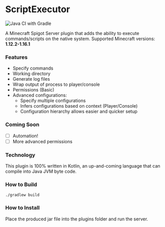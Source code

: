 # ScriptExecutor

![Java CI with Gradle](https://github.com/jack4545/ScriptExecutor/workflows/Java%20CI%20with%20Gradle/badge.svg)

A Minecraft Spigot Server plugin that adds the ability to execute commands/scripts on the native system. 
Supported Minecraft versions: **1.12.2-1.16.1**

### Features
 * Specify commands
 * Working directory
 * Generate log files
 * Wrap output of process to player/console
 * Permissions (Basic)  
 * Advanced configurations:
   * Specify multiple configurations
   * Infers configurations based on context (Player/Console)
   * Configuration hierarchy allows easier and quicker setup

### Coming Soon
- [ ] Automation!
- [ ] More advanced permissions
 
### Technology
This plugin is 100% written in Kotlin, an up-and-coming language that can compile into Java JVM byte code.

### How to Build
```shell script
./gradlew build
``` 

### How to Install

Place the produced jar file into the plugins folder and run the server.